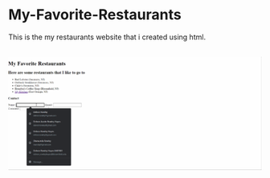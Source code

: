 # My-Favorite-Restaurants

This is the my restaurants website that i created using html.

<br>

<img src="https://github.com/DelvonRH/My-Favorite-Restaurants/blob/main/Website-Demo.gif">
